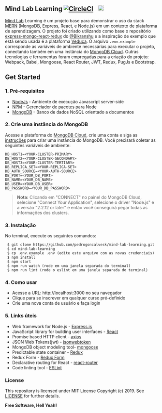 ## Mind Lab Learning [![CircleCI](https://circleci.com/gh/pedrogoncalvesk/mind-lab-learning/tree/master.svg?style=svg)](https://circleci.com/gh/pedrogoncalvesk/mind-lab-learning/tree/master) &nbsp; <a href="https://github.com/pedrogoncalvesk/mind-lab-learning/stargazers"><img src="https://img.shields.io/github/stars/pedrogoncalvesk/mind-lab-learning.svg?style=social&label=Star&maxAge=3600" height="20"></a>

[Mind Lab](https://www.mindlab.com.br/) Learning é um projeto base para demonstrar o uso da stack [MERN](https://scotch.io/@deityhub/getting-started-with-the-mern-stack) (MongoDB, Express, React, e Node.js) em um contexto de plataforma de aprendizagem. O projeto foi criado utilizando como base o repositório [express-mongo-react-redux](https://github.com/Bikranshu/express-mongo-react-redux) do [@Bikranshu](https://github.com/Bikranshu) e a inspiração de exemplo que está sendo usada é a plataforma [Veduca](https://veduca.org/). O arquivo ```.env.example``` corresponde as variáveis de ambiente necessárias para executar o projeto, conectando também em uma instância do [MongoDB Cloud](https://www.mongodb.com/cloud/atlas/lp/general/try). Outras tecnologias e ferramentas foram empregadas para a criação do projeto: Webpack, Babel, Mongoose, React Router, JWT, Redux, PugJs e Bootstrap.

## Get Started

### 1. Pré-requisitos

- [NodeJs](https://nodejs.org/en/) - Ambiente de execução Javascript server-side
- [NPM](https://npmjs.org/) - Gerenciador de pacotes para Node
- [MongoDB](https://www.mongodb.com/) - Banco de dados NoSQL orientado a documentos

### 2. Crie uma instância do MongoDB

Acesse a plataforma do [MongoDB Cloud](https://www.mongodb.com/cloud/atlas/lp/general/try), crie uma conta e siga as [instruções](https://docs.atlas.mongodb.com/) para criar uma instância do MongoDB. Você precisará coletar as seguintes variáveis de ambiente:
```
DB_HOST1=<YOUR-CLUSTER-PRIMARY>
DB_HOST2=<YOUR-CLUSTER-SECONDARY>
DB_HOST3=<YOUR-CLUSTER-TERTIARY>
DB_REPLICA_SET=<YOUR-REPLICA-SET>
DB_AUTH_SOURCE=<YOUR-AUTH-SOURCE>
DB_PORT=<YOUR_DB_PORT>
DB_NAME=<YOUR_DB_NAME>
DB_USER=<YOUR_DB_USER>
DB_PASSWORD=<YOUR_DB_PASSWORD>
```
> **Nota:** Clicando em "CONNECT" no painel do MongoDB Cloud, selecione "Connect Your Application", selecione o driver "Node.js" e a versão "2.2.12 or later" e então você conseguirá pegar todas as informações dos clusters.

### 3. Instalação

No terminal, execute os seguintes comandos:
``` 
 $ git clone https://github.com/pedrogoncalvesk/mind-lab-learning.git
 $ cd mind-lab-learning
 $ cp .env.example .env (edite este arquivo com as novas credenciais)
 $ npm install
 $ npm start
 $ npm run watch (rode em uma janela separada do terminal)
 $ npm run lint (rode o eslint em uma janela separada do terminal)
```

### 4. Como usar

- Acesse a URL: http://localhost:3000 no seu navegador
- Clique para se inscrever em qualquer curso pré-definido
- Crie uma nova conta de usuário e faça login

### 5. Links úteis
- Web framework for Node.js - [Express.js](http://expressjs.com/)
- JavaScript library for building user interfaces - [React](https://facebook.github.io/react/)
- Promise based HTTP client - [axios](https://github.com/mzabriskie/axios)
- JSON Web Tokens(jwt) - [jsonwebtoken](https://www.npmjs.com/package/jsonwebtoken)
- MongoDB object modeling tool- [mongoose](http://mongoosejs.com/)
- Predictable state container - [Redux](http://redux.js.org/)
- Redux Form - [Redux Form](http://redux-form.com/7.0.0/)
- Declarative routing for React - [react-router](https://reacttraining.com/react-router/)
- Code linting tool - [ESLint](http://eslint.org/)

### License

This repository is licensed under MIT License Copyright (c) 2019. See [LICENSE](https://github.com/pedrogoncalvesk/mind-lab-learning/blob/master/LICENSE) for further details.

**Free Software, Hell Yeah!**